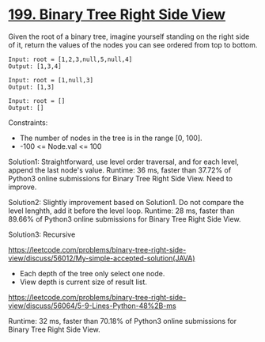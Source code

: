 # [199. Binary Tree Right Side View](https://leetcode.com/problems/binary-tree-right-side-view/)

Given the root of a binary tree, imagine yourself standing on the right side of it, return the values of the nodes you can see ordered from top to bottom.

```
Input: root = [1,2,3,null,5,null,4]
Output: [1,3,4]

Input: root = [1,null,3]
Output: [1,3]

Input: root = []
Output: []
```

Constraints:

- The number of nodes in the tree is in the range [0, 100].
- -100 <= Node.val <= 100

Solution1: Straightforward, use level order traversal, and for each level, append the last node's value. Runtime: 36 ms, faster than 37.72% of Python3 online submissions for Binary Tree Right Side View. Need to improve.

Solution2: Slightly improvement based on Solution1. Do not compare the level lenghth, add it before the level loop. Runtime: 28 ms, faster than 89.66% of Python3 online submissions for Binary Tree Right Side View.

Solution3: Recursive

https://leetcode.com/problems/binary-tree-right-side-view/discuss/56012/My-simple-accepted-solution(JAVA)

- Each depth of the tree only select one node.
- View depth is current size of result list.

https://leetcode.com/problems/binary-tree-right-side-view/discuss/56064/5-9-Lines-Python-48%2B-ms

Runtime: 32 ms, faster than 70.18% of Python3 online submissions for Binary Tree Right Side View.